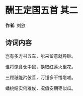 # 酬王定国五首  其二

**作者**: 刘攽

## 诗词内容

岂有多方书五车，尔来留意就丹砂。

谁将饱食仓中鼠，换取红莲火里花。

三顾祇能矜彼善，万锺多不悟堪嗟。

蟠桃结实何难俟，况值安期枣似瓜。

